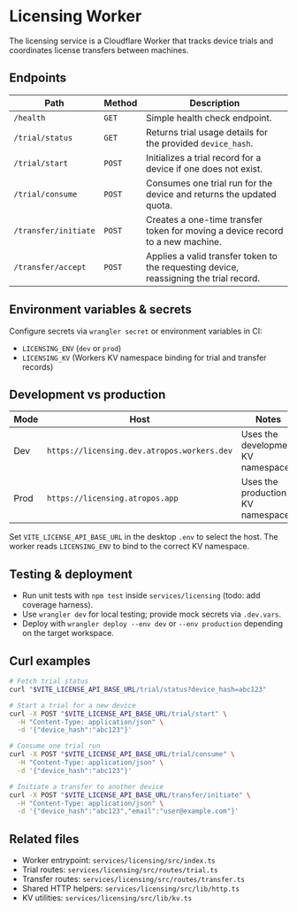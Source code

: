 # Licensing Worker

The licensing service is a Cloudflare Worker that tracks device trials and coordinates license transfers between machines.

## Endpoints

| Path | Method | Description |
| --- | --- | --- |
| `/health` | `GET` | Simple health check endpoint. |
| `/trial/status` | `GET` | Returns trial usage details for the provided `device_hash`. |
| `/trial/start` | `POST` | Initializes a trial record for a device if one does not exist. |
| `/trial/consume` | `POST` | Consumes one trial run for the device and returns the updated quota. |
| `/transfer/initiate` | `POST` | Creates a one-time transfer token for moving a device record to a new machine. |
| `/transfer/accept` | `POST` | Applies a valid transfer token to the requesting device, reassigning the trial record. |

## Environment variables & secrets

Configure secrets via `wrangler secret` or environment variables in CI:

- `LICENSING_ENV` (`dev` or `prod`)
- `LICENSING_KV` (Workers KV namespace binding for trial and transfer records)

## Development vs production

| Mode | Host | Notes |
| --- | --- | --- |
| Dev | `https://licensing.dev.atropos.workers.dev` | Uses the development KV namespace. |
| Prod | `https://licensing.atropos.app` | Uses the production KV namespace. |

Set `VITE_LICENSE_API_BASE_URL` in the desktop `.env` to select the host. The worker reads `LICENSING_ENV` to bind to the correct KV namespace.

## Testing & deployment

- Run unit tests with `npm test` inside `services/licensing` (todo: add coverage harness).
- Use `wrangler dev` for local testing; provide mock secrets via `.dev.vars`.
- Deploy with `wrangler deploy --env dev` or `--env production` depending on the target workspace.

## Curl examples

```bash
# Fetch trial status
curl "$VITE_LICENSE_API_BASE_URL/trial/status?device_hash=abc123"

# Start a trial for a new device
curl -X POST "$VITE_LICENSE_API_BASE_URL/trial/start" \
  -H "Content-Type: application/json" \
  -d '{"device_hash":"abc123"}'

# Consume one trial run
curl -X POST "$VITE_LICENSE_API_BASE_URL/trial/consume" \
  -H "Content-Type: application/json" \
  -d '{"device_hash":"abc123"}'

# Initiate a transfer to another device
curl -X POST "$VITE_LICENSE_API_BASE_URL/transfer/initiate" \
  -H "Content-Type: application/json" \
  -d '{"device_hash":"abc123","email":"user@example.com"}'
```

## Related files

- Worker entrypoint: `services/licensing/src/index.ts`
- Trial routes: `services/licensing/src/routes/trial.ts`
- Transfer routes: `services/licensing/src/routes/transfer.ts`
- Shared HTTP helpers: `services/licensing/src/lib/http.ts`
- KV utilities: `services/licensing/src/lib/kv.ts`
